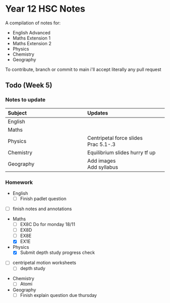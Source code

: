 # Year 12 HSC Notes
A compilation of notes for:
- English Advanced
- Maths Extension 1
- Maths Extension 2
- Physics
- Chemistry
- Geography


To contribute, branch or commit to main i'll accept literally any pull request

## Todo (Week 5)
### Notes to update
| Subject⠀⠀⠀⠀⠀⠀⠀⠀⠀⠀⠀⠀⠀⠀⠀| Updates⠀⠀⠀⠀⠀⠀⠀⠀⠀⠀⠀⠀⠀⠀⠀⠀⠀⠀⠀⠀⠀⠀⠀⠀⠀⠀⠀⠀| Completed|
|-----------	|-----------------------------------------						| -----------	|
| English &nbsp; &nbsp; | 									| ✅				|
| Maths				|																|				|
| Physics		| Centripetal force slides <br> Prac 5.1-.3 						| ✅				|
| Chemistry		| Equilibrium slides hurry tf up											| ❌				|
| Geography		| Add images<br>Add syllabus					|				|

### Homework
- English
	- [ ] Finish padlet question
 - [ ] finish notes and annotations
- Maths
	- [ ] EX8C Do for monday 18/11
	- [ ] EX8D
	- [ ] EX8E
	- [X] EX1E
- Physics
	- [X] Submit depth study progress check
 - [ ] centripetal motion worksheets
	- [ ] depth study
- Chemistry
	- [ ] Atomi
- Geography
	- [ ] Finish explain question due thursday

